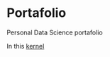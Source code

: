 # Portafolio
Personal Data Science portafolio


In this [kernel](https://www.kaggle.com/artgor/russia-usa-india-and-other-countries) 
